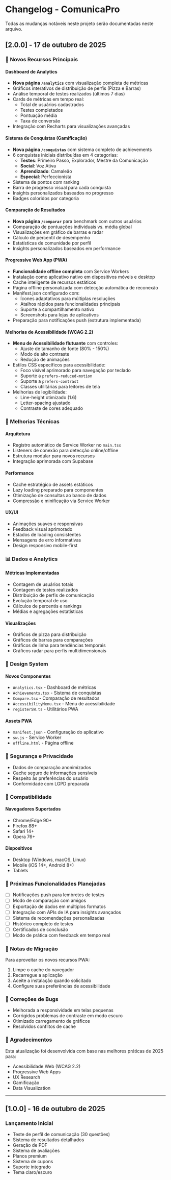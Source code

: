 # Changelog - ComunicaPro

Todas as mudanças notáveis neste projeto serão documentadas neste arquivo.

## [2.0.0] - 17 de outubro de 2025

### 🎉 Novos Recursos Principais

#### Dashboard de Analytics
- **Nova página `/analytics`** com visualização completa de métricas
- Gráficos interativos de distribuição de perfis (Pizza e Barras)
- Análise temporal de testes realizados (últimos 7 dias)
- Cards de métricas em tempo real:
  - Total de usuários cadastrados
  - Testes completados
  - Pontuação média
  - Taxa de conversão
- Integração com Recharts para visualizações avançadas

#### Sistema de Conquistas (Gamificação)
- **Nova página `/conquistas`** com sistema completo de achievements
- 6 conquistas iniciais distribuídas em 4 categorias:
  - **Testes**: Primeiro Passo, Explorador, Mestre da Comunicação
  - **Social**: Voz Ativa
  - **Aprendizado**: Camaleão
  - **Especial**: Perfeccionista
- Sistema de pontos com ranking
- Barra de progresso visual para cada conquista
- Insights personalizados baseados no progresso
- Badges coloridos por categoria

#### Comparação de Resultados
- **Nova página `/comparar`** para benchmark com outros usuários
- Comparação de pontuações individuais vs. média global
- Visualizações em gráfico de barras e radar
- Cálculo de percentil de desempenho
- Estatísticas de comunidade por perfil
- Insights personalizados baseados em performance

#### Progressive Web App (PWA)
- **Funcionalidade offline completa** com Service Workers
- Instalação como aplicativo nativo em dispositivos móveis e desktop
- Cache inteligente de recursos estáticos
- Página offline personalizada com detecção automática de reconexão
- Manifest.json configurado com:
  - Ícones adaptativos para múltiplas resoluções
  - Atalhos rápidos para funcionalidades principais
  - Suporte a compartilhamento nativo
  - Screenshots para lojas de aplicativos
- Preparação para notificações push (estrutura implementada)

#### Melhorias de Acessibilidade (WCAG 2.2)
- **Menu de Acessibilidade flutuante** com controles:
  - Ajuste de tamanho de fonte (80% - 150%)
  - Modo de alto contraste
  - Redução de animações
- Estilos CSS específicos para acessibilidade:
  - Foco visível aprimorado para navegação por teclado
  - Suporte a `prefers-reduced-motion`
  - Suporte a `prefers-contrast`
  - Classes utilitárias para leitores de tela
- Melhorias de legibilidade:
  - Line-height otimizado (1.6)
  - Letter-spacing ajustado
  - Contraste de cores adequado

### 🔧 Melhorias Técnicas

#### Arquitetura
- Registro automático de Service Worker no `main.tsx`
- Listeners de conexão para detecção online/offline
- Estrutura modular para novos recursos
- Integração aprimorada com Supabase

#### Performance
- Cache estratégico de assets estáticos
- Lazy loading preparado para componentes
- Otimização de consultas ao banco de dados
- Compressão e minificação via Service Worker

#### UX/UI
- Animações suaves e responsivas
- Feedback visual aprimorado
- Estados de loading consistentes
- Mensagens de erro informativas
- Design responsivo mobile-first

### 📊 Dados e Analytics

#### Métricas Implementadas
- Contagem de usuários totais
- Contagem de testes realizados
- Distribuição de perfis de comunicação
- Evolução temporal de uso
- Cálculos de percentis e rankings
- Médias e agregações estatísticas

#### Visualizações
- Gráficos de pizza para distribuição
- Gráficos de barras para comparações
- Gráficos de linha para tendências temporais
- Gráficos radar para perfis multidimensionais

### 🎨 Design System

#### Novos Componentes
- `Analytics.tsx` - Dashboard de métricas
- `Achievements.tsx` - Sistema de conquistas
- `Compare.tsx` - Comparação de resultados
- `AccessibilityMenu.tsx` - Menu de acessibilidade
- `registerSW.ts` - Utilitários PWA

#### Assets PWA
- `manifest.json` - Configuração do aplicativo
- `sw.js` - Service Worker
- `offline.html` - Página offline

### 🔐 Segurança e Privacidade

- Dados de comparação anonimizados
- Cache seguro de informações sensíveis
- Respeito às preferências do usuário
- Conformidade com LGPD preparada

### 📱 Compatibilidade

#### Navegadores Suportados
- Chrome/Edge 90+
- Firefox 88+
- Safari 14+
- Opera 76+

#### Dispositivos
- Desktop (Windows, macOS, Linux)
- Mobile (iOS 14+, Android 8+)
- Tablets

### 🚀 Próximas Funcionalidades Planejadas

- [ ] Notificações push para lembretes de testes
- [ ] Modo de comparação com amigos
- [ ] Exportação de dados em múltiplos formatos
- [ ] Integração com APIs de IA para insights avançados
- [ ] Sistema de recomendações personalizadas
- [ ] Histórico completo de testes
- [ ] Certificados de conclusão
- [ ] Modo de prática com feedback em tempo real

### 📝 Notas de Migração

Para aproveitar os novos recursos PWA:
1. Limpe o cache do navegador
2. Recarregue a aplicação
3. Aceite a instalação quando solicitado
4. Configure suas preferências de acessibilidade

### 🐛 Correções de Bugs

- Melhorada a responsividade em telas pequenas
- Corrigidos problemas de contraste em modo escuro
- Otimizado carregamento de gráficos
- Resolvidos conflitos de cache

### 🙏 Agradecimentos

Esta atualização foi desenvolvida com base nas melhores práticas de 2025 para:
- Acessibilidade Web (WCAG 2.2)
- Progressive Web Apps
- UX Research
- Gamificação
- Data Visualization

---

## [1.0.0] - 16 de outubro de 2025

### Lançamento Inicial
- Teste de perfil de comunicação (30 questões)
- Sistema de resultados detalhados
- Geração de PDF
- Sistema de avaliações
- Planos premium
- Sistema de cupons
- Suporte integrado
- Tema claro/escuro


